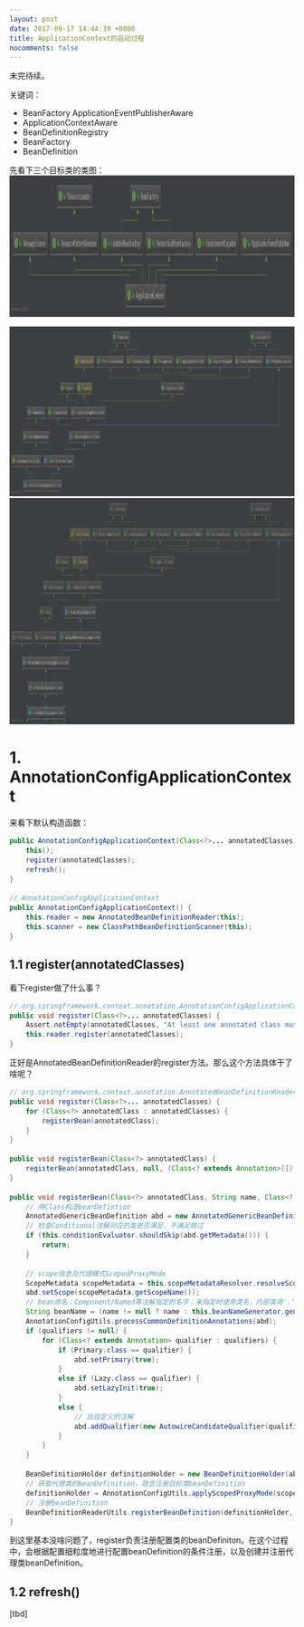```yaml
---
layout: post
date: 2017-09-17 14:44:39 +0800
title: ApplicationContext的启动过程
nocomments: false
---
```


未完待续。

<!-- more -->

关键词：
- BeanFactory ApplicationEventPublisherAware
- ApplicationContextAware
- BeanDefinitionRegistry
- BeanFactory
- BeanDefinition

先看下三个目标类的类图：
<img alt="ApplicationContext" src="/assets/img/ApplicationContext.png" width="900" height="250"/>

<img alt="AnnotationConfigApplicationContext" src="/assets/img/AnnotationConfigApplicationContext.png" width="900" height="300"/>

<img alt="ClassPathXmlApplicationContext" src="/assets/img/ClassPathXmlApplicationContext.png" width="1000" height="400"/>

# 1. AnnotationConfigApplicationContext

来看下默认构造函数：
```java
public AnnotationConfigApplicationContext(Class<?>... annotatedClasses) {
    this();
    register(annotatedClasses);
    refresh();
}

// AnnotationConfigApplicationContext
public AnnotationConfigApplicationContext() {
    this.reader = new AnnotatedBeanDefinitionReader(this);
    this.scanner = new ClassPathBeanDefinitionScanner(this);
}
```

## 1.1 register(annotatedClasses)

看下register做了什么事？
```java
// org.springframework.context.annotation.AnnotationConfigApplicationContext#register
public void register(Class<?>... annotatedClasses) {
    Assert.notEmpty(annotatedClasses, "At least one annotated class must be specified");
    this.reader.register(annotatedClasses);
}
```

正好是AnnotatedBeanDefinitionReader的register方法。那么这个方法具体干了啥呢？
```java
// org.springframework.context.annotation.AnnotatedBeanDefinitionReader#register
public void register(Class<?>... annotatedClasses) {
    for (Class<?> annotatedClass : annotatedClasses) {
        registerBean(annotatedClass);
    }
}

public void registerBean(Class<?> annotatedClass) {
    registerBean(annotatedClass, null, (Class<? extends Annotation>[]) null);
}

public void registerBean(Class<?> annotatedClass, String name, Class<? extends Annotation>... qualifiers) {
    // 用Class构造beanDefintion
    AnnotatedGenericBeanDefinition abd = new AnnotatedGenericBeanDefinition(annotatedClass);
    // 检查Conditional注解对应的类是否满足，不满足跳过
    if (this.conditionEvaluator.shouldSkip(abd.getMetadata())) {
        return;
    }

    // scope信息及代理模式ScopedProxyMode
    ScopeMetadata scopeMetadata = this.scopeMetadataResolver.resolveScopeMetadata(abd);
    abd.setScope(scopeMetadata.getScopeName());
    // bean命名：Component/Named等注解指定的名字；未指定时使用类名，内部类用'.'分隔
    String beanName = (name != null ? name : this.beanNameGenerator.generateBeanName(abd, this.registry));
    AnnotationConfigUtils.processCommonDefinitionAnnotations(abd);
    if (qualifiers != null) {
        for (Class<? extends Annotation> qualifier : qualifiers) {
            if (Primary.class == qualifier) {
                abd.setPrimary(true);
            }
            else if (Lazy.class == qualifier) {
                abd.setLazyInit(true);
            }
            else {
                // 自自定义的注解
                abd.addQualifier(new AutowireCandidateQualifier(qualifier));
            }
        }
    }

    BeanDefinitionHolder definitionHolder = new BeanDefinitionHolder(abd, beanName);
    // 获取代理类的beanDefinition，隐含注册目标类beanDefinition
    definitionHolder = AnnotationConfigUtils.applyScopedProxyMode(scopeMetadata, definitionHolder, this.registry);
    // 注册beanDefinition
    BeanDefinitionReaderUtils.registerBeanDefinition(definitionHolder, this.registry);
}
```

到这里基本没啥问题了，register负责注册配置类的beanDefiniton。在这个过程中，会根据配置细粒度地进行配置beanDefinition的条件注册，以及创建并注册代理类beanDefinition。

## 1.2 refresh()

[tbd]